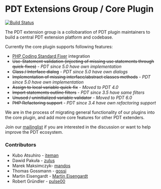PDT Extensions Group / Core Plugin
==================================

[![Build Status](https://travis-ci.org/pdt-eg/Core-Plugin.svg?branch=master)](https://travis-ci.org/pdt-eg/Core-Plugin)

The PDT extension group is a collobaration of PDT plugin maintainers to build a central PDT extension platform and codebase.

Currently the core plugin supports following features:

- [PHP Coding Standard Fixer](http://cs.sensiolabs.org/) integration
- ~~Use-Statement validation (injecting of missing use statements through quick-fixes)~~ - _PDT since 5.0 have own implementation_
- ~~Class / Interface dialog~~ - _PDT since 5.0 have own dialogs_
- ~~Implementation of missing interface/abstract classes methods~~ - _PDT since 5.0 have own implementation_
- ~~Assign to local variable quick-fix~~ - _Moved to PDT 4.0_
- ~~Import statements outline filters~~ - _PDT since 3.5 have same filters_
- ~~Unused / uninitialized variable validator~~ - _Moved to PDT 6.0_
- ~~PHP Refactoring support~~ - _PDT since 3.4 have own refactoring support_

We are in the process of migrating general functionality of our plugins into the core plugin, and add more core features for
other PDT extenders.

Join our [mailinglist](https://groups.google.com/forum/?fromgroups#!forum/pdt-extensions-platform) if you are interested in the discussion or want to help improve the PDT ecosystem.


### Contributors

- Kubo Atsuhiro - [iteman](https://github.com/iteman)
- Dawid Pakuła - [zulus](https://github.com/zulus)
- Marek Maksimczyk- [mandos](https://github.com/Mandos)
- Thomas Gossmann - [gossi](https://github.com/gossi)
- Martin Eisengardt - [Martin Eisengardt](https://github.com/mepeisen)
- Robert Gründler - [pulse00](https://github.com/pulse00)

